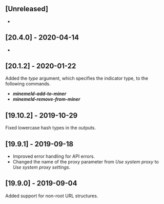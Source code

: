 ## [Unreleased]
-

## [20.4.0] - 2020-04-14
-


## [20.1.2] - 2020-01-22
Added the *type* argument, which specifies the indicator type, to the following commands.
  - ***minemeld-add-to-miner***
  - ***minemeld-remove-from-miner***

## [19.10.2] - 2019-10-29
Fixed lowercase hash types in the outputs.

## [19.9.1] - 2019-09-18
  - Improved error handling for API errors.
  - Changed the name of the proxy parameter from *Use system proxy* to *Use system proxy settings*.

## [19.9.0] - 2019-09-04
Added support for non-root URL structures.

